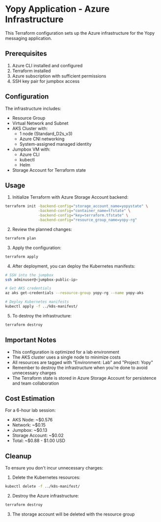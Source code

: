 # Yopy Application - Azure Infrastructure

This Terraform configuration sets up the Azure infrastructure for the Yopy messaging application.

## Prerequisites

1. Azure CLI installed and configured
2. Terraform installed
3. Azure subscription with sufficient permissions
4. SSH key pair for jumpbox access

## Configuration

The infrastructure includes:
- Resource Group
- Virtual Network and Subnet
- AKS Cluster with:
  - 1 node (Standard_D2s_v3)
  - Azure CNI networking
  - System-assigned managed identity
- Jumpbox VM with:
  - Azure CLI
  - kubectl
  - Helm
- Storage Account for Terraform state

## Usage

1. Initialize Terraform with Azure Storage Account backend:
```bash
terraform init -backend-config="storage_account_name=yopystate" \
               -backend-config="container_name=tfstate" \
               -backend-config="key=terraform.tfstate" \
               -backend-config="resource_group_name=yopy-rg"
```

2. Review the planned changes:
```bash
terraform plan
```

3. Apply the configuration:
```bash
terraform apply
```

4. After deployment, you can deploy the Kubernetes manifests:
```bash
# SSH into the jumpbox
ssh adminuser@<jumpbox-public-ip>

# Get AKS credentials
az aks get-credentials --resource-group yopy-rg --name yopy-aks

# Deploy Kubernetes manifests
kubectl apply -f ../k8s-manifest/
```

5. To destroy the infrastructure:
```bash
terraform destroy
```

## Important Notes

- This configuration is optimized for a lab environment
- The AKS cluster uses a single node to minimize costs
- All resources are tagged with "Environment: Lab" and "Project: Yopy"
- Remember to destroy the infrastructure when you're done to avoid unnecessary charges
- The Terraform state is stored in Azure Storage Account for persistence and team collaboration

## Cost Estimation

For a 6-hour lab session:
- AKS Node: ~$0.576
- Network: ~$0.15
- Jumpbox: ~$0.13
- Storage Account: ~$0.02
- Total: ~$0.88 - $1.00 USD

## Cleanup

To ensure you don't incur unnecessary charges:
1. Delete the Kubernetes resources:
```bash
kubectl delete -f ../k8s-manifest/
```

2. Destroy the Azure infrastructure:
```bash
terraform destroy
```

3. The storage account will be deleted with the resource group 